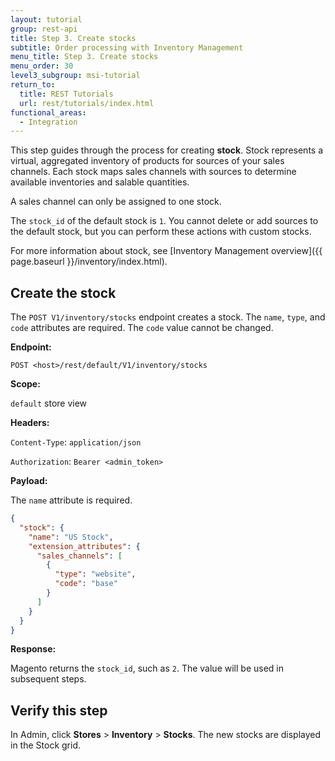 ```yaml
---
layout: tutorial
group: rest-api
title: Step 3. Create stocks
subtitle: Order processing with Inventory Management
menu_title: Step 3. Create stocks
menu_order: 30
level3_subgroup: msi-tutorial
return_to:
  title: REST Tutorials
  url: rest/tutorials/index.html
functional_areas:
  - Integration
---
```


This step guides through the process for creating **stock**. Stock represents a virtual, aggregated inventory of products for sources of your sales channels. Each stock maps sales channels with sources to determine available inventories and salable quantities.

A sales channel can only be assigned to one stock.

The `stock_id` of the default stock is `1`.  You cannot delete or add sources to the default stock, but you can perform these actions with custom stocks.

For more information about stock, see [Inventory Management overview]({{ page.baseurl }}/inventory/index.html).

## Create the stock

The `POST V1/inventory/stocks` endpoint creates a stock. The `name`, `type`, and `code` attributes are required. The `code` value cannot be changed.

**Endpoint:**

`POST <host>/rest/default/V1/inventory/stocks`

**Scope:**

`default` store view

**Headers:**

`Content-Type`: `application/json`

`Authorization`: `Bearer <admin_token>`

**Payload:**

The `name` attribute is required.

```json
{
  "stock": {
    "name": "US Stock",
    "extension_attributes": {
      "sales_channels": [
        {
          "type": "website",
          "code": "base"
        }
      ]
    }
  }
}
```

**Response:**

Magento returns the `stock_id`, such as `2`. The value will be used in subsequent steps.

## Verify this step

In Admin, click **Stores** > **Inventory** > **Stocks**.  The new stocks are displayed in the Stock grid.
